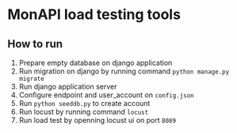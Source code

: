 # MonAPI load testing tools

## How to run
1. Prepare empty database on django application
2. Run migration on django by running command `python manage.py migrate`
3. Run django application server
4. Configure endpoint and user_account on `config.json`
5. Run `python seeddb.py` to create account
6. Run locust by running command `locust`
7. Run load test by openning locust ui on port `8089`
